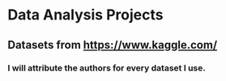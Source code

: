# Data Analysis Projects

## Datasets from https://www.kaggle.com/
### I will attribute the authors for every dataset I use.

